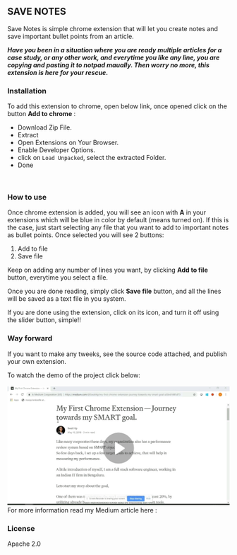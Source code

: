 ## SAVE NOTES
Save Notes is simple chrome extension that will let you create notes and save important bullet points from an article.


**_Have you been in a situation where you are ready multiple articles for a case study, or any other work, and everytime you like any line, you are copying and pasting it to notpad maually. Then worry no more, this extension is here for your rescue._**


### Installation
To add this extension to chrome, open below link, once opened click on the button **Add to chrome**  :

- Download Zip File.
- Extract
- Open Extensions on Your Browser.
- Enable Developer Options.
- click on `Load Unpacked`, select the extracted Folder.
- Done
<br/>

### How to use
Once chrome extension is added, you will see an icon with **A** in your extensions which will be blue in color by default (means turned on). If this is the case, just start selecting any file that you want to add to important notes as bullet points. Once selected you will see 2 buttons:
1. Add to file
2. Save file

Keep on adding any number of lines you want, by clicking **Add to file** button, everytime you select a file.

Once you are done reading, simply click **Save file** button, and all the lines will be saved as a text file in you system.

If you are done using the extension, click on its icon, and turn it off using the slider button, simple!!

### Way forward
If you want to make any tweeks, see the source code attached, and publish your own extension.

To watch the demo of the project click below:</br></br>
[![Watch the video](https://raw.githubusercontent.com/Swatikp/save-notes-chrome-extension/master/images/save-notes.png)](https://drive.google.com/file/d/1-BJIwFLqS5S6ViJnOdwoAqBgRtwfB3Yv/view?usp=drivesdk)\
For more information read my Medium article here :

### License
Apache 2.0
